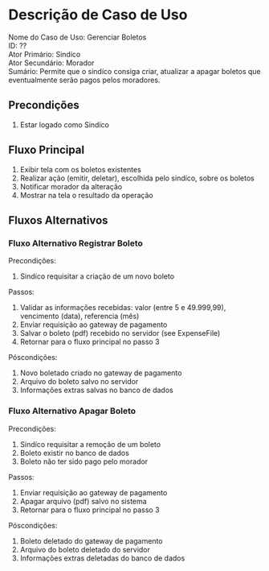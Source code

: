 # Descrição de Caso de Uso

Nome do Caso de Uso: Gerenciar Boletos \
ID: ?? \
Ator Primário: Sindíco \
Ator Secundário: Morador \
Sumário: Permite que o sindíco consiga criar, atualizar a apagar boletos que eventualmente serão pagos pelos moradores.

## Precondições

1. Estar logado como Sindíco

## Fluxo Principal

1. Exibir tela com os boletos existentes
2. Realizar ação (emitir, deletar), escolhida pelo sindíco, sobre os boletos
3. Notificar morador da alteração
4. Mostrar na tela o resultado da operação

## Fluxos Alternativos

### Fluxo Alternativo Registrar Boleto

Precondições:

1. Sindíco requisitar a criação de um novo boleto

Passos:

1. Validar as informações recebidas: valor (entre 5 e 49.999,99), vencimento (data), referencia (mês)
2. Enviar requisição ao gateway de pagamento
3. Salvar o boleto (pdf) recebido no servidor (see ExpenseFile)
4. Retornar para o fluxo principal no passo 3

Póscondições:

1. Novo boletado criado no gateway de pagamento
2. Arquivo do boleto salvo no servidor
3. Informações extras salvas no banco de dados

### Fluxo Alternativo Apagar Boleto

Precondições:

1. Sindíco requisitar a remoção de um boleto
2. Boleto existir no banco de dados
3. Boleto não ter sido pago pelo morador

Passos:

1. Enviar requisição ao gateway de pagamento
2. Apagar arquivo (pdf) salvo no sistema
3. Retornar para o fluxo principal no passo 3

Póscondições:

1. Boleto deletado do gateway de pagamento
2. Arquivo do boleto deletado do servidor
3. Informações extras deletadas do banco de dados